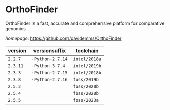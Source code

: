 # OrthoFinder

OrthoFinder is a fast, accurate and comprehensive platform for comparative genomics

*homepage*: <https://github.com/davidemms/OrthoFinder>

version | versionsuffix | toolchain
--------|---------------|----------
``2.2.7`` | ``-Python-2.7.14`` | ``intel/2018a``
``2.3.11`` | ``-Python-3.7.4`` | ``intel/2019b``
``2.3.3`` | ``-Python-2.7.15`` | ``intel/2018b``
``2.3.8`` | ``-Python-2.7.16`` | ``foss/2019b``
``2.5.2`` |  | ``foss/2020b``
``2.5.4`` |  | ``foss/2020b``
``2.5.5`` |  | ``foss/2023a``
